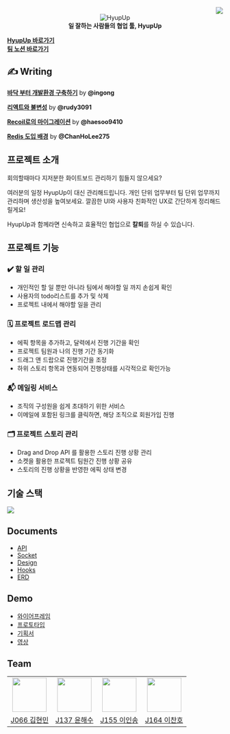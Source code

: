 <div align="end">
    <a href="https://hits.seeyoufarm.com"><img src="https://hits.seeyoufarm.com/api/count/incr/badge.svg?url=https%3A%2F%2Fgithub.com%2Fboostcampwm-2021%2FWEB23-HyupUp&count_bg=%2316228C&title_bg=%233D3D3D&icon=&icon_color=%23E7E7E7&title=hits&edge_flat=false"/></a>
</div>


<center>
    <img alt="HyupUp" src="https://i.imgur.com/YBqiYK5.png" />
    <div>
        <strong>
        일 잘하는 사람들의 협업 툴, HyupUp
        </strong>    
    </div>
</center>




**[HyupUp 바로가기](http://www.hyupup.ml/)**  
**[팀 노션 바로가기](https://oasis-pocket-331.notion.site/Team-42-a9c016b18bf340fc8666a97c0089fcd7)**

## ✍️ Writing

[**바닥 부터 개발환경 구축하기**](https://oasis-pocket-331.notion.site/ba54b9ae8adb40e0806d0b3518a633ba) by **@ingong**

[**리액트와 불변성**](https://oasis-pocket-331.notion.site/Immer-js-f6c3936bf589468db0aa4fa06fc91c1d) by **@rudy3091**

**[Recoil로의 마이그레이션](https://oasis-pocket-331.notion.site/Recoil-c876906b6cb44e53b776dd7f592777c1)** by **@haesoo9410**

**[Redis 도입 배경](https://oasis-pocket-331.notion.site/Redis-7ae574d796004381914a7334497e1a1b)** by **@ChanHoLee275** 



## 프로젝트 소개

회의할때마다 지저분한 화이트보드 관리하기 힘들지 않으세요? 

여러분의 일정 HyupUp이 대신 관리해드립니다. 개인 단위 업무부터 팀 단위 업무까지 관리하며 생산성을 높여보세요. 깔끔한 UI와 사용자 친화적인 UX로 간단하게 정리해드릴게요!

HyupUp과 함께라면 신속하고 효율적인 협업으로 **칼퇴**를 하실 수 있습니다.
<br/>


## 프로젝트 기능

### ✔️ 할 일 관리

- 개인적인 할 일 뿐만 아니라 팀에서 해야할 일 까지 손쉽게 확인
- 사용자의 todo리스트를 추가 및 삭제
- 프로젝트 내에서 해야할 일을 관리

### 🗓️ 프로젝트 로드맵 관리

- 에픽 항목을 추가하고, 달력에서 진행 기간을 확인
- 프로젝트 팀원과 나의 진행 기간 동기화
- 드래그 앤 드랍으로 진행기간을 조정
- 하위 스토리 항목과 연동되어 진행상태를 시각적으로 확인가능

### 📬 메일링 서비스

- 조직의 구성원을 쉽게 초대하기 위한 서비스
- 이메일에 포함된 링크를 클릭하면, 해당 조직으로 회원가입 진행

### 🗂️ 프로젝트 스토리 관리

- Drag and Drop API 를 활용한 스토리 진행 상황 관리
- 소켓을 활용한 프로젝트 팀원간 진행 상황 공유
- 스토리의 진행 상황을 반영한 에픽 상태 변경



## 기술 스택
<img src="https://s3.us-west-2.amazonaws.com/secure.notion-static.com/5651fe79-310e-4847-b7da-25ee7e4583d4/Untitled.png?X-Amz-Algorithm=AWS4-HMAC-SHA256&X-Amz-Content-Sha256=UNSIGNED-PAYLOAD&X-Amz-Credential=AKIAT73L2G45EIPT3X45%2F20211123%2Fus-west-2%2Fs3%2Faws4_request&X-Amz-Date=20211123T101053Z&X-Amz-Expires=86400&X-Amz-Signature=21123c83ee6d3c6bb73fc8f5ad7b628e8ea83400f5b9ef89db9633840c1b7599&X-Amz-SignedHeaders=host&response-content-disposition=filename%20%3D%22Untitled.png%22&x-id=GetObject" />

## Documents
- [API](https://oasis-pocket-331.notion.site/API-4cdb0639248d4a13baa68d198248c99c)
- [Socket](https://oasis-pocket-331.notion.site/Socket-b983b1ae803144ab92b4c966213e6c68)
- [Design](https://oasis-pocket-331.notion.site/Design-b3a0e906bc894d22a91676f2f649da2c)
- [Hooks](https://oasis-pocket-331.notion.site/Hooks-587a51c584d74055a1e560f59a8d1345)
- [ERD](https://github.com/boostcampwm-2021/WEB23-HyupUp/wiki/ERD)

## Demo
- [와이어프레임](https://www.figma.com/file/bnu2fR4XSstILgXYPRkvIP/HyupUp?node-id=0%3A1)
- [프로토타입](https://www.figma.com/file/bnu2fR4XSstILgXYPRkvIP/HyupUp?node-id=180%3A56)
- [기획서]()
- [영상]()

## Team
<table>
    <tr>
        <td align="center"><img src="https://github.com/rudy3091.png" width="80"></td>
        <td align="center"><img src="https://github.com/haesoo9410.png" width="80">
        </td>
        <td align="center"><img src="https://github.com/ingong.png" width="80"></td>
        <td align="center"><img src="https://github.com/chanholee275.png" width="80"></td>
    </tr>
    <tr>
        <td align="center"><a href="https://github.com/rudy3091">J066 김현민</a></td>
        <td align="center"><a href="https://github.com/haesoo9410">J137 윤해수</a></td>
        <td align="center"><a href="https://github.com/ingong">J155 이인송</a></td>
        <td align="center"><a href="https://github.com/chanholee275">J164 이찬호</a></td>
    </tr>
</table>
